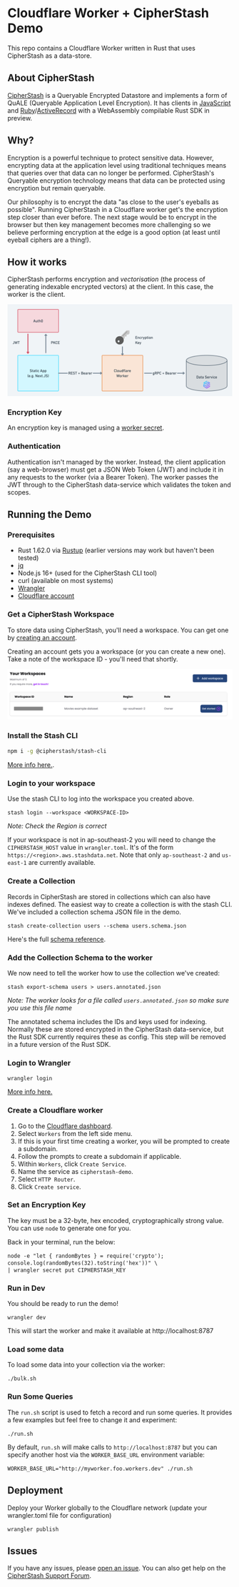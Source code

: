 # Cloudflare Worker + CipherStash Demo

This repo contains a Cloudflare Worker written in Rust that uses CipherStash as a data-store.

## About CipherStash

[CipherStash](https://cipherstash.com) is a Queryable Encrypted Datastore and implements a form of QuALE (Queryable Application Level Encryption).
It has clients in [JavaScript](https://github.com/cipherstash/cipherstash.js) and
[Ruby](https://github.com/cipherstash/ruby-client)/[ActiveRecord](https://github.com/cipherstash/activestash) with
a WebAssembly compilable Rust SDK in preview.

## Why?

Encryption is a powerful technique to protect sensitive data.
However, encrypting data at the application level using traditional techniques means that queries over that
data can no longer be performed.
CipherStash's Queryable encryption technology means that data can be protected using encryption but remain queryable.

Our philosophy is to encrypt the data "as close to the user's eyeballs as possible".
Running CipherStash in a Cloudflare worker get's the encryption step closer than ever before.
The next stage would be to encrypt in the browser but then key management becomes more challenging
so we believe performing encryption at the edge is a good option (at least until eyeball ciphers are a thing!).

## How it works

CipherStash performs encryption and _vectorisation_ (the process of generating indexable encrypted vectors)
at the client.
In this case, the worker is the client.

![Architecture of the worker](/assets/arch.png)

### Encryption Key

An encryption key is managed using a [worker
secret](https://developers.cloudflare.com/workers/wrangler/commands/#secret).

### Authentication

Authentication isn't managed by the worker.
Instead, the client application (say a web-browser) must get a JSON Web Token (JWT)
and include it in any requests to the worker (via a Bearer Token).
The worker passes the JWT through to the CipherStash data-service which validates the token and scopes.

## Running the Demo

### Prerequisites

* Rust 1.62.0 via [Rustup](https://rustup.rs/) (earlier versions may work but haven't been tested)
* [jq](https://stedolan.github.io/jq/)
* Node.js 16+ (used for the CipherStash CLI tool)
* curl (available on most systems)
* [Wrangler](https://developers.cloudflare.com/workers/wrangler/get-started/#install)
* [Cloudflare account](https://dash.cloudflare.com/sign-up)

### Get a CipherStash Workspace

To store data using CipherStash, you'll need a workspace.
You can get one by [creating an account](https://cipherstash.com/signup/start?type=activestash).

Creating an account gets you a workspace (or you can create a new one).
Take a note of the workspace ID - you'll need that shortly.

![Workspace Screenshot](/assets/workspace.png)

### Install the Stash CLI

```sh
npm i -g @cipherstash/stash-cli
```

[More info here.](https://docs.cipherstash.com/reference/stash-cli/stash-install-cli.html#step-1-install-dependencies).

### Login to your workspace

Use the stash CLI to log into the workspace you created above.

```
stash login --workspace <WORKSPACE-ID>
```
*Note: Check the Region is correct*

If your workspace is not in ap-southeast-2 you will need to change the `CIPHERSTASH_HOST` value in `wrangler.toml`.
It's of the form `https://<region>.aws.stashdata.net`.
Note that only `ap-southeast-2` and `us-east-1` are currently available.

### Create a Collection

Records in CipherStash are stored in collections which can also have indexes defined.
The easiest way to create a collection is with the stash CLI.
We've included a collection schema JSON file in the demo.

```
stash create-collection users --schema users.schema.json
```

Here's the full [schema reference](https://docs.cipherstash.com/reference/schema-definition.html).

### Add the Collection Schema to the worker

We now need to tell the worker how to use the collection we've created:

```
stash export-schema users > users.annotated.json
```

*Note: The worker looks for a file called `users.annotated.json` so make sure you use this file name*

The annotated schema includes the IDs and keys used for indexing.
Normally these are stored encrypted in the CipherStash data-service, but the Rust SDK currently requires these as config. This step will be removed in a future version of the Rust SDK.

### Login to Wrangler

```
wrangler login
```

[More info here.](https://developers.cloudflare.com/workers/wrangler/get-started/#authenticate)

### Create a Cloudflare worker

1. Go to the [Cloudflare dashboard](https://dash.cloudflare.com/).
2. Select `Workers` from the left side menu.
3. If this is your first time creating a worker, you will be prompted to create a subdomain.
4. Follow the prompts to create a subdomain if applicable.
5. Within `Workers`, click `Create Service`.
6. Name the service as `cipherstash-demo`.
7. Select `HTTP Router`.
8. Click `Create service`.

### Set an Encryption Key

The key must be a 32-byte, hex encoded, cryptographically strong value.
You can use `node` to generate one for you.

Back in your terminal, run the below:

```
node -e "let { randomBytes } = require('crypto'); console.log(randomBytes(32).toString('hex'))" \
| wrangler secret put CIPHERSTASH_KEY
```

### Run in Dev

You should be ready to run the demo!

```
wrangler dev
```

This will start the worker and make it available at http://localhost:8787

### Load some data

To load some data into your collection via the worker:

```
./bulk.sh
```

### Run Some Queries

The `run.sh` script is used to fetch a record and run some queries.
It provides a few examples but feel free to change it and experiment:

```
./run.sh
```

By default, `run.sh` will make calls to `http://localhost:8787` but you can specify another host
via the `WORKER_BASE_URL` environment variable:

```
WORKER_BASE_URL="http://myworker.foo.workers.dev" ./run.sh
```

## Deployment

Deploy your Worker globally to the Cloudflare network (update your wrangler.toml file for configuration)

```
wrangler publish
```

## Issues

If you have any issues, please [open an issue](https://github.com/cipherstash/cloudflare-worker-example/issues/new).
You can also get help on the [CipherStash Support Forum](https://discuss.cipherstash.com/).

